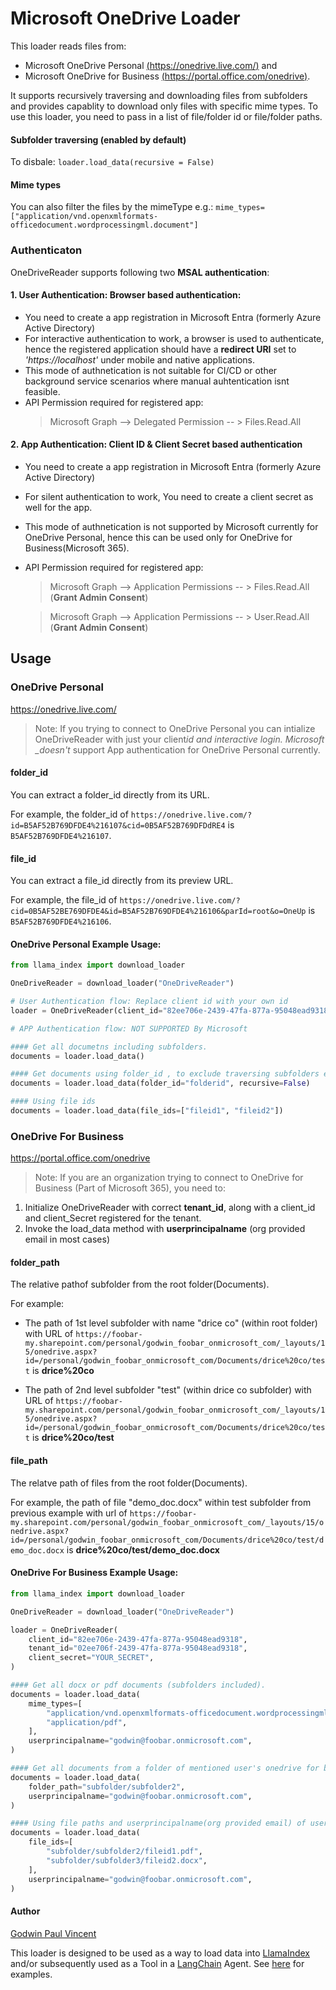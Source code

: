 # Microsoft OneDrive Loader

This loader reads files from:

- Microsoft OneDrive Personal [(https://onedrive.live.com/)](https://onedrive.live.com/) and
- Microsoft OneDrive for Business [(https://portal.office.com/onedrive)](https://portal.office.com/onedrive).

It supports recursively traversing and downloading files from subfolders and provides capablity to download only files with specific mime types. To use this loader, you need to pass in a list of file/folder id or file/folder paths.

#### Subfolder traversing (enabled by default)

To disbale: `loader.load_data(recursive = False)`

#### Mime types

You can also filter the files by the mimeType e.g.: `mime_types=["application/vnd.openxmlformats-officedocument.wordprocessingml.document"]`

### Authenticaton

OneDriveReader supports following two **MSAL authentication**:

#### 1. User Authentication: Browser based authentication:

- You need to create a app registration in Microsoft Entra (formerly Azure Active Directory)
- For interactive authentication to work, a browser is used to authenticate, hence the registered application should have a **redirect URI** set to _'https://localhost'_ under mobile and native applications.
- This mode of authnetication is not suitable for CI/CD or other background service scenarios where manual auhtentication isnt feasible.
- API Permission required for registered app:
  > Microsoft Graph --> Delegated Permission -- > Files.Read.All

#### 2. App Authentication: Client ID & Client Secret based authentication

- You need to create a app registration in Microsoft Entra (formerly Azure Active Directory)
- For silent authentication to work, You need to create a client secret as well for the app.
- This mode of authnetication is not supported by Microsoft currently for OneDrive Personal, hence this can be used only for OneDrive for Business(Microsoft 365).
- API Permission required for registered app:

  > Microsoft Graph --> Application Permissions -- > Files.Read.All (**Grant Admin Consent**)

  > Microsoft Graph --> Application Permissions -- > User.Read.All (**Grant Admin Consent**)

## Usage

### OneDrive Personal

https://onedrive.live.com/

> Note: If you trying to connect to OneDrive Personal you can intialize OneDriveReader with just your client*id and interactive login. Microsoft \_doesn't* support App authentication for OneDrive Personal currently.

#### folder_id

You can extract a folder_id directly from its URL.

For example, the folder_id of `https://onedrive.live.com/?id=B5AF52B769DFDE4%216107&cid=0B5AF52B769DFDdRE4` is `B5AF52B769DFDE4%216107`.

#### file_id

You can extract a file_id directly from its preview URL.

For example, the file_id of `https://onedrive.live.com/?cid=0B5AF52BE769DFDE4&id=B5AF52B769DFDE4%216106&parId=root&o=OneUp` is `B5AF52B769DFDE4%216106`.

#### OneDrive Personal Example Usage:

```python
from llama_index import download_loader

OneDriveReader = download_loader("OneDriveReader")

# User Authentication flow: Replace client id with your own id
loader = OneDriveReader(client_id="82ee706e-2439-47fa-877a-95048ead9318")

# APP Authentication flow: NOT SUPPORTED By Microsoft

#### Get all documetns including subfolders.
documents = loader.load_data()

#### Get documents using folder_id , to exclude traversing subfolders explictly set the recursive flag to False, default is True
documents = loader.load_data(folder_id="folderid", recursive=False)

#### Using file ids
documents = loader.load_data(file_ids=["fileid1", "fileid2"])
```

### OneDrive For Business

https://portal.office.com/onedrive

> Note: If you are an organization trying to connect to OneDrive for Business (Part of Microsoft 365), you need to:

1. Initialize OneDriveReader with correct **tenant_id**, along with a client_id and client_Secret registered for the tenant.
2. Invoke the load_data method with **userprincipalname** (org provided email in most cases)

#### folder_path

The relative pathof subfolder from the root folder(Documents).

For example:

- The path of 1st level subfolder with name "drice co" (within root folder) with URL of `https://foobar-my.sharepoint.com/personal/godwin_foobar_onmicrosoft_com/_layouts/15/onedrive.aspx?id=/personal/godwin_foobar_onmicrosoft_com/Documents/drice%20co/test` is **drice%20co**

- The path of 2nd level subfolder "test" (within drice co subfolder) with URL of `https://foobar-my.sharepoint.com/personal/godwin_foobar_onmicrosoft_com/_layouts/15/onedrive.aspx?id=/personal/godwin_foobar_onmicrosoft_com/Documents/drice%20co/test` is **drice%20co/test**

#### file_path

The relatve path of files from the root folder(Documents).

For example, the path of file "demo_doc.docx" within test subfolder from previous example with url of `https://foobar-my.sharepoint.com/personal/godwin_foobar_onmicrosoft_com/_layouts/15/onedrive.aspx?id=/personal/godwin_foobar_onmicrosoft_com/Documents/drice%20co/test/demo_doc.docx` is **drice%20co/test/demo_doc.docx**

#### OneDrive For Business Example Usage:

```python
from llama_index import download_loader

OneDriveReader = download_loader("OneDriveReader")

loader = OneDriveReader(
    client_id="82ee706e-2439-47fa-877a-95048ead9318",
    tenant_id="02ee706f-2439-47fa-877a-95048ead9318",
    client_secret="YOUR_SECRET",
)

#### Get all docx or pdf documents (subfolders included).
documents = loader.load_data(
    mime_types=[
        "application/vnd.openxmlformats-officedocument.wordprocessingml.document",
        "application/pdf",
    ],
    userprincipalname="godwin@foobar.onmicrosoft.com",
)

#### Get all documents from a folder of mentioned user's onedrive for business
documents = loader.load_data(
    folder_path="subfolder/subfolder2",
    userprincipalname="godwin@foobar.onmicrosoft.com",
)

#### Using file paths and userprincipalname(org provided email) of user
documents = loader.load_data(
    file_ids=[
        "subfolder/subfolder2/fileid1.pdf",
        "subfolder/subfolder3/fileid2.docx",
    ],
    userprincipalname="godwin@foobar.onmicrosoft.com",
)
```

#### Author

[Godwin Paul Vincent](https://github.com/godwin3737)

This loader is designed to be used as a way to load data into [LlamaIndex](https://github.com/run-llama/llama_index/tree/main/llama_index) and/or subsequently used as a Tool in a [LangChain](https://github.com/hwchase17/langchain) Agent. See [here](https://github.com/emptycrown/llama-hub/tree/main) for examples.
